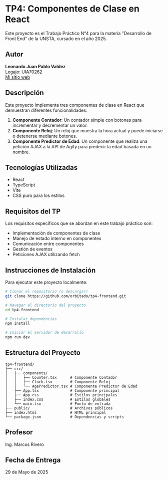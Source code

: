 # TP4: Componentes de Clase en React

Este proyecto es el Trabajo Práctico N°4 para la materia "Desarrollo de Front End" de la UNSTA, cursado en el año 2025.

## Autor

**Leonardo Juan Pablo Valdez**  
Legajo: UIA70262  
[Mi sitio web](https://vleonardojuanpablo.com/)

## Descripción

Este proyecto implementa tres componentes de clase en React que demuestran diferentes funcionalidades:

1. **Componente Contador**: Un contador simple con botones para incrementar y decrementar un valor.
2. **Componente Reloj**: Un reloj que muestra la hora actual y puede iniciarse o detenerse mediante botones.
3. **Componente Predictor de Edad**: Un componente que realiza una petición AJAX a la API de Agify para predecir la edad basada en un nombre.

## Tecnologías Utilizadas

- React
- TypeScript
- Vite
- CSS puro para los estilos

## Requisitos del TP

Los requisitos específicos que se abordan en este trabajo práctico son:

- Implementación de componentes de clase
- Manejo de estado interno en componentes
- Comunicación entre componentes
- Gestión de eventos
- Peticiones AJAX utilizando fetch

## Instrucciones de Instalación

Para ejecutar este proyecto localmente:

```bash
# Clonar el repositorio (o descargar)
git clone https://github.com/orbitado/tp4-frontend.git

# Navegar al directorio del proyecto
cd tp4-frontend

# Instalar dependencias
npm install

# Iniciar el servidor de desarrollo
npm run dev
```

## Estructura del Proyecto

```
tp4-frontend/
├── src/
│   ├── components/
│   │   ├── Counter.tsx      # Componente Contador
│   │   ├── Clock.tsx        # Componente Reloj
│   │   └── AgePredictor.tsx # Componente Predictor de Edad
│   ├── App.tsx              # Componente principal
│   ├── App.css              # Estilos principales
│   ├── index.css            # Estilos globales
│   └── main.tsx             # Punto de entrada
├── public/                  # Archivos públicos
├── index.html               # HTML principal
└── package.json             # Dependencias y scripts
```

## Profesor

Ing. Marcos Rivero

## Fecha de Entrega

29 de Mayo de 2025
